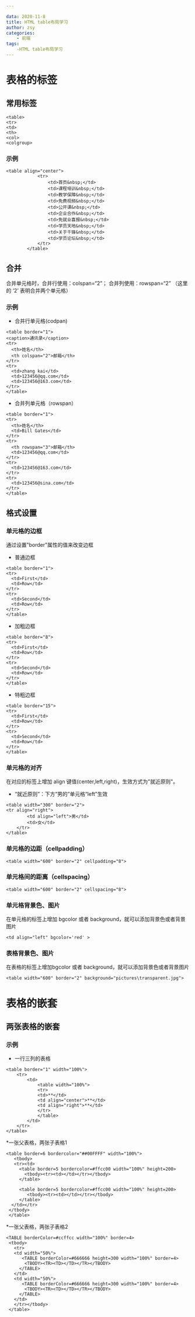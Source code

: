```yaml
---

data: 2020-11-8
title: HTML table布局学习
author: zsy
categories:
    - 前端
tags:
    -HTML table布局学习
---
```


# 表格的标签
## 常用标签

```
<table>
<tr>
<td>
<th>
<col> 
<colgroup>
```
### 示例

```
<table align="center">
			<tr>
				<td>首页&nbsp;</td>
				<td>课程培训&nbsp;</td>
				<td>教学保障&nbsp;</td>
				<td>免费视频&nbsp;</td>
				<td>公开课&nbsp;</td>
				<td>企业合作&nbsp;</td>
				<td>免就业喜报&nbsp;</td>
				<td>学员天地&nbsp;</td>
				<td>关于千锋&nbsp;</td>
				<td>学员论坛&nbsp;</td>
			</tr>
		</table>
```

## 合并
合并单元格时，合并行使用：colspan=“2”； 合并列使用：rowspan=“2” （这里的 ‘2’ 表明合并两个单元格）

### 示例
* 合并行单元格(codpan)
```
<table border="1">
<caption>通讯录</caption>
<tr>
  <th>姓名</th>
  <th colspan="2">邮箱</th>
</tr>
<tr>
  <td>zhang kai</td>
  <td>123456@qq.com</td>
  <td>123456@163.com</td>
</tr>
</table>

```

* 合并列单元格（rowspan）
```
<table border="1">
<tr>
  <th>姓名</th>
  <td>Bill Gates</td>
</tr>
<tr>
  <th rowspan="3">邮箱</th>
  <td>123456@qq.com</td>
</tr>
<tr>
  <td>123456@163.com</td>
</tr>
<tr>
  <td>123456@sina.com</td>
</tr>
</table>

```

## 格式设置
### 单元格的边框
通过设置"border"属性的值来改变边框
* 普通边框
```
<table border="1">
<tr>
  <td>First</td>
  <td>Row</td>
</tr>   
<tr>
  <td>Second</td>
  <td>Row</td>
</tr>
</table>

```
* 加粗边框
```
<table border="8">
<tr>
  <td>First</td>
  <td>Row</td>
</tr>   
<tr>
  <td>Second</td>
  <td>Row</td>
</tr>
</table>
```
* 特粗边框

```
<table border="15">
<tr>
  <td>First</td>
  <td>Row</td>
</tr>   
<tr>
  <td>Second</td>
  <td>Row</td>
</tr>
</table>
```

### 单元格的对齐
在对应的标签上增加 align 键值(center,left,right)，生效方式为"就近原则"。

* “就近原则”：下方“男的”单元格“left”生效

```
<table width="300" border="2">
<tr align="right">
        <td align="left">男</td>
        <td>女</td>
    </tr>
</table>
```

### 单元格的边距（cellpadding）
```
<table width="600" border="2" cellpadding="8">

```

### 单元格间的距离（cellspacing）
```
<table width="600" border="2" cellspacing="8">
```

### 单元格背景色、图片
在单元格的标签上增加 bgcolor 或者 background，就可以添加背景色或者背景图片

```
<td align="left" bgcolor='red' >
```
### 表格背景色、图片
在表格的标签上增加bgcolor 或者 background，就可以添加背景色或者背景图片

```
<table width="600" border="2" background="pictures\transparent.jpg">

```

# 表格的嵌套
## 两张表格的嵌套
### 示例

* 一行三列的表格
```
<table border="1" width="100%">
	<tr>
		<td>
			<table width="100%">
			<tr>
			<td>**</td>
			<td align="center">**</td>
			<td align="right">**</td>    
			</tr>
		    </table>
		</td>
    </tr>
</table>
```
*一张父表格，两张子表格1

```
<table border=6 bordercolor="##00FFFF" width="100%">
   <tbody>
   <tr><td>
     <table border=5 bordercolor=#ffcc00 width="100%" height=200>
       <tbody><tr><td></td></tr></tbody>
     </table>
     
     <table border=5 bordercolor=#ffcc00 width="100%" height=200>
        <tbody><tr><td></td></tr></tbody>
     </table>
  </td></tr>
 </tbody>
 </table>
```

*一张父表格，两张子表格2

```
<TABLE borderColor=#ccffcc width="100%" border=4>
 <tbody>
   <tr>
   <td width="50%">
      <TABLE borderColor=#666666 height=300 width="100%" border=4>
       <TBODY><TR><TD></TD></TR></TBODY>
     </TABLE>
   </td>
   <td width="50%">
      <TABLE borderColor=#666666 height=300 width="100%" border=4>
       <TBODY><TR><TD></TD></TR></TBODY>
     </TABLE>
   </td>
   </tr></tbody>
 </table>
```




